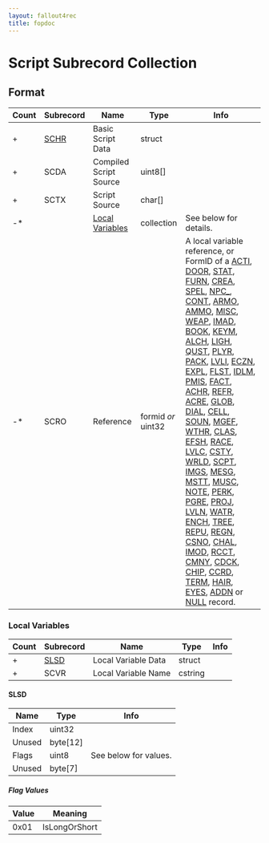 ```yaml
---
layout: fallout4rec
title: fopdoc
---
```

# Script Subrecord Collection

## Format

Count | Subrecord | Name | Type | Info
------|-------|------|------|-----
+ | [SCHR](SCHR.html) | Basic Script Data | struct |
+ | SCDA | Compiled Script Source | uint8[] |
+ | SCTX | Script Source | char[] |
-* | | [Local Variables](#local-variables) | collection | See below for details.
-* | SCRO | Reference | formid *or* uint32 | A local variable reference, or FormID of a [ACTI](../ACTI.html), [DOOR](../DOOR.html), [STAT](../STAT.html), [FURN](../FURN.html), [CREA](../CREA.html), [SPEL](../SPEL.html), [NPC_](../NPC_.html), [CONT](../CONT.html), [ARMO](../ARMO.html), [AMMO](../AMMO.html), [MISC](../MISC.html), [WEAP](../WEAP.html), [IMAD](../IMAD.html), [BOOK](../BOOK.html), [KEYM](../KEYM.html), [ALCH](../ALCH.html), [LIGH](../LIGH.html), [QUST](../QUST.html), [PLYR](../PLYR.html), [PACK](../PACK.html), [LVLI](../LVLI.html), [ECZN](../ECZN.html), [EXPL](../EXPL.html), [FLST](../FLST.html), [IDLM](../IDLM.html), [PMIS](../PMIS.html), [FACT](../FACT.html), [ACHR](../ACHR.html), [REFR](../REFR.html), [ACRE](../ACRE.html), [GLOB](../GLOB.html), [DIAL](../DIAL.html), [CELL](../CELL.html), [SOUN](../SOUN.html), [MGEF](../MGEF.html), [WTHR](../WTHR.html), [CLAS](../CLAS.html), [EFSH](../EFSH.html), [RACE](../RACE.html), [LVLC](../LVLC.html), [CSTY](../CSTY.html), [WRLD](../WRLD.html), [SCPT](../SCPT.html), [IMGS](../IMGS.html), [MESG](../MESG.html), [MSTT](../MSTT.html), [MUSC](../MUSC.html), [NOTE](../NOTE.html), [PERK](../PERK.html), [PGRE](../PGRE.html), [PROJ](../PROJ.html), [LVLN](../LVLN.html), [WATR](../WATR.html), [ENCH](../ENCH.html), [TREE](../TREE.html), [REPU](../REPU.html), [REGN](../REGN.html), [CSNO](../CSNO.html), [CHAL](../CHAL.html), [IMOD](../IMOD.html), [RCCT](../RCCT.html), [CMNY](../CMNY.html), [CDCK](../CDCK.html), [CHIP](../CHIP.html), [CCRD](../CCRD.html), [TERM](../TERM.html), [HAIR](../HAIR.html), [EYES](../EYES.html), [ADDN](../ADDN.html) or [NULL](../NULL.html) record.

### Local Variables


Count | Subrecord | Name | Type | Info
------|-------|------|------|-----
+ | [SLSD](#slsd) | Local Variable Data | struct |
+ | SCVR | Local Variable Name | cstring |

#### SLSD

Name | Type | Info
-----|------|-----
Index | uint32 |
Unused | byte[12] |
Flags | uint8 | See below for values.
Unused | byte[7] |

##### Flag Values

Value | Meaning
------|--------
0x01 | IsLongOrShort
